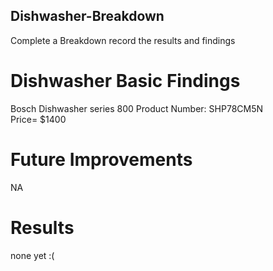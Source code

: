 ## Dishwasher-Breakdown
Complete a Breakdown record the results and findings

# Dishwasher Basic Findings
Bosch Dishwasher series 800 Product Number: SHP78CM5N                                                                                                                                                                                                                           
Price= $1400

# Future Improvements 
NA

# Results
none yet :(

